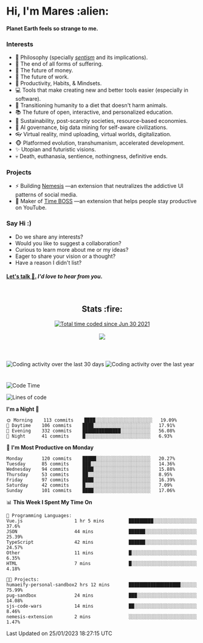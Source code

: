 <h1>Hi, I'm Mares :alien:</h1>

#### Planet Earth feels so strange to me.

### **Interests**

- 🌊 Philosophy (specially [_sentism_][sentismmedium] and its implications).
- 🎯 The end of all forms of suffering.
- 💸 The future of money.
- 💼 The future of work.
- 🧠 Productivity, Habits, & Mindsets.
- 💻 Tools that make creating new and better tools easier (especially in software).
- 🥗 Transitioning humanity to a diet that doesn't harm animals.
- 📚 The future of open, interactive, and personalized education.
- 🌱 Sustainability, post-scarcity societies, resource-based economies.
- 🤖 AI governance, big data mining for self-aware civilizations.
- 👓 Virtual reality, mind uploading, virtual worlds, digitalization.
- 🐵 Platformed evolution, transhumanism, accelerated development.
- ✨ Utopian and futuristic visions.
- 💀 Death, euthanasia, sentience, nothingness, definitive ends.


### **Projects**

- ⚡ Building [Nemesis](https://chrome.google.com/webstore/detail/nemesis-%E2%80%93-humane-design-f/blfbbifgjgikekfochleknjcopefifgo?hl=en) —an extension that neutralizes the addictive UI patterns of social media.
- 💎 Maker of [Time BOSS](https://chrome.google.com/webstore/detail/time-boss/jgdbocfilggfapdpgpnidfaoiddjbiab?hl=en-US) —an extension that helps people stay productive on YouTube.


### **Say Hi :)**

- Do we share any interests?
- Would you like to suggest a collaboration?
- Curious to learn more about me or my ideas?
- Eager to share your vision or a thought?
- Have a reason I didn't list?

#### [Let's talk :wave:.](mailto:mareszhar@gmail.com) _I'd love to hear from you_.

[sentismmedium]: https://medium.com/@mareszhar/born-a-prisoner-a-reflection-about-life-its-struggles-and-a-plan-to-escape-d8566ce9b026

<br>

<h2 align="center">Stats :fire:</h2>

<div align="center">
  <a href="https://wakatime.com/@cfdc0e0d-4860-4b62-9ff0-cb659185525e">
    <img src="https://wakatime.com/badge/user/cfdc0e0d-4860-4b62-9ff0-cb659185525e.svg" alt="Total time coded since Jun 30 2021" />
  </a>
</div>

<br>

<!-- 
Add or remove this: 
&dates=B1AAB3FF 
...or this...
&date_format=M%20j%5B%2C%20Y%5D
from the *streak stats URL below* if they get bugged and aren't updating: 
-->

<div align="center">
  <img src="https://github-readme-streak-stats.herokuapp.com?user=mareszhar&theme=black-ice&hide_border=true&stroke=FFFFFF15&ring=DF8FFE&fire=DF8FFE&currStreakLabel=DF8FFE&background=1A232A&currStreakNum=86FFAB&dates=B1AAB3FF&date_format=M%20j%5B%2C%20Y%5D">
</div>

<br>

<!-- 
The Widget Below seems to be broken.
Pending: Review if the original repo is still available...
<img src="https://activity-graph.herokuapp.com/graph?username=mareszhar&theme=nord&bg_color=00000000&color=979797&line=DF8FFE&point=00000000&area=true&hide_border=true">

<br> -->

<h1></h1>

<img src="https://wakatime.com/share/@mares/5df0ff02-9c79-41b4-b540-51dc9c65a57b.svg" alt="Coding activity over the last 30 days" />
<img src="https://wakatime.com/share/@mares/ea89ba71-f374-40af-930c-e0655909fe37.svg" alt="Coding activity over the last year" />

<h1></h1>

<!--START_SECTION:waka-->
![Code Time](http://img.shields.io/badge/Code%20Time-636%20hrs%2036%20mins-blue)

![Lines of code](https://img.shields.io/badge/From%20Hello%20World%20I%27ve%20Written-177%20Thousand%20lines%20of%20code-blue)

**I'm a Night 🦉** 

```text
🌞 Morning    113 commits    ████░░░░░░░░░░░░░░░░░░░░░   19.09% 
🌆 Daytime    106 commits    ████░░░░░░░░░░░░░░░░░░░░░   17.91% 
🌃 Evening    332 commits    ██████████████░░░░░░░░░░░   56.08% 
🌙 Night      41 commits     █░░░░░░░░░░░░░░░░░░░░░░░░   6.93%

```
📅 **I'm Most Productive on Monday** 

```text
Monday       120 commits    █████░░░░░░░░░░░░░░░░░░░░   20.27% 
Tuesday      85 commits     ███░░░░░░░░░░░░░░░░░░░░░░   14.36% 
Wednesday    94 commits     ████░░░░░░░░░░░░░░░░░░░░░   15.88% 
Thursday     53 commits     ██░░░░░░░░░░░░░░░░░░░░░░░   8.95% 
Friday       97 commits     ████░░░░░░░░░░░░░░░░░░░░░   16.39% 
Saturday     42 commits     █░░░░░░░░░░░░░░░░░░░░░░░░   7.09% 
Sunday       101 commits    ████░░░░░░░░░░░░░░░░░░░░░   17.06%

```


📊 **This Week I Spent My Time On** 

```text
💬 Programming Languages: 
Vue.js                   1 hr 5 mins         █████████░░░░░░░░░░░░░░░░   37.6% 
JSON                     44 mins             ██████░░░░░░░░░░░░░░░░░░░   25.39% 
TypeScript               42 mins             ██████░░░░░░░░░░░░░░░░░░░   24.57% 
Other                    11 mins             █░░░░░░░░░░░░░░░░░░░░░░░░   6.35% 
HTML                     7 mins              █░░░░░░░░░░░░░░░░░░░░░░░░   4.18%

🐱‍💻 Projects: 
humaeify-personal-sandbox2 hrs 12 mins       ███████████████████░░░░░░   75.99% 
pug-sandbox              24 mins             ███░░░░░░░░░░░░░░░░░░░░░░   14.08% 
sjs-code-wars            14 mins             ██░░░░░░░░░░░░░░░░░░░░░░░   8.46% 
nemesis-extension        2 mins              ░░░░░░░░░░░░░░░░░░░░░░░░░   1.47%

```


 Last Updated on 25/01/2023 18:27:15 UTC
<!--END_SECTION:waka-->
